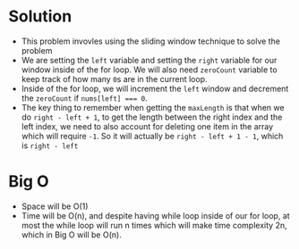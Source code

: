 # Solution
  - This problem invovles using the sliding window technique to solve the problem
  - We are setting the `left` variable and setting the `right` variable for our window inside of the for loop. We will also need `zeroCount` variable to keep track of how many `0`s are in the current loop.
  - Inside of the for loop, we will increment the `left` window and decrement the `zeroCount` if `nums[left] === 0`.
  - The key thing to remember when getting the `maxLength` is that when we do `right - left + 1`, to get the length between the right index and the left index, we need to also account for deleting one item in the array which will require `-1`. So it will actually be `right - left + 1 - 1`, which is `right - left`


# Big O
  - Space will be O(1)
  - Time will be O(n), and despite having while loop inside of our for loop, at most the while loop will run n times which will make time complexity 2n, which in Big O will be O(n).